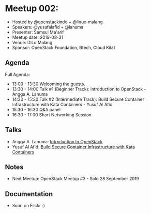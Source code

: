 # Meetup 002: 

- Hosted by @openstackindo + @linux-malang
- Speakers: @yusufalafid + @lanuma
- Presenter: Samsul Ma'arif
- Meetup date: 2019-08-31
- Venue: DILo Malang
- Sponsor: OpenStack Foundation, Btech, Cloud Kilat

## Agenda

Full Agenda:

- 13:00 - 13:30 Welcoming the guests.
- 13:30 - 14:00 Talk #1 (Beginner Track):  Introduction to OpenStack - Angga A. Lanuma
- 14:30 - 15:30 Talk #2 (Intermediate Track): Build Secure Container Infrastructure with Kata Containers - Yusuf Al Afid
- 15:30 - 16:30 Q&A panel
- 16:30 - 17:00 Short Networking Session

## Talks

- Angga A. Lanuma: [Introduction to OpenStack](https://docs.google.com/presentation/d/1oeIhny4zcf-P_2jHfMQ8HEE-Wc2Gq3OwmK5fqx6gdoE/edit?usp=drivesdk&ouid=114251247728410953587)
- Yusuf Al Afid: [Build Secure Container Infrastructure with Kata Containers](https://github.com/yusufalafid/Kata-Container-OSF-Metup)
## Notes

- Next Meetup: OpenStack Meetup #3 - Solo 28 September 2019

## Documentation

- Soon on Flickr :)
